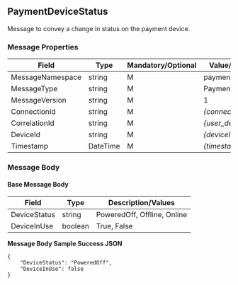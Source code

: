 ## PaymentDeviceStatus

Message to convey a change in status on the payment device.

### Message Properties

| Field | Type | Mandatory/Optional | Value/Description |
|--|--|--|--|
| MessageNamespace    | string | M | payment                    |
| MessageType         | string | M | PaymentDeviceStatus        |
| MessageVersion      | string | M | 1                       |
| ConnectionId        | string | M | *{connectionId}*        |
| CorrelationId       | string | M | *{user_defined_string}* |
| DeviceId            | string | M | *{deviceId}*            |
| Timestamp           | DateTime | M | *{timestamp}*|

### Message Body

#### Base Message Body

| Field        | Type                     | Description/Values                      |
|--------------|--------------------------|-----------------------------------------|
| DeviceStatus | string                   | PoweredOff, Offline, Online             |
| DeviceInUse  | boolean                  | True, False                             | 

**Message Body Sample Success JSON**
```
{    
    "DeviceStatus": "PoweredOff",
    "DeviceInUse": false
}
```
